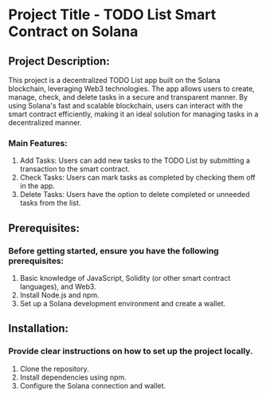 # Project Title - TODO List Smart Contract on Solana

## Project Description:
This project is a decentralized TODO List app built on the Solana blockchain, leveraging Web3 technologies. The app allows users to create, manage, check, and delete tasks in a secure and transparent manner. By using Solana's fast and scalable blockchain, users can interact with the smart contract efficiently, making it an ideal solution for managing tasks in a decentralized manner.

### Main Features:
1. Add Tasks: Users can add new tasks to the TODO List by submitting a transaction to the smart contract.
2. Check Tasks: Users can mark tasks as completed by checking them off in the app.
3. Delete Tasks: Users have the option to delete completed or unneeded tasks from the list.

## Prerequisites:
### Before getting started, ensure you have the following prerequisites:
1. Basic knowledge of JavaScript, Solidity (or other smart contract languages), and Web3.
2. Install Node.js and npm.
3. Set up a Solana development environment and create a wallet.

## Installation:
### Provide clear instructions on how to set up the project locally.
1. Clone the repository.
2. Install dependencies using npm.
3. Configure the Solana connection and wallet.